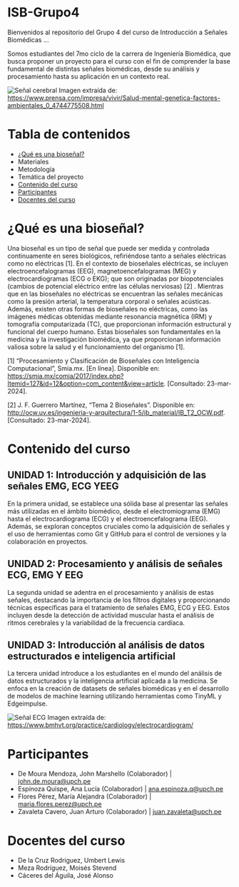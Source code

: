 # ISB-Grupo4
Bienvenidos al repositorio del Grupo 4 del curso de Introducción a Señales Biomédicas ...

Somos estudiantes del 7mo ciclo de la carrera de Ingeniería Biomédica, que busca proponer un proyecto para el curso con el fin de comprender la base fundamental de distintas señales biomédicas, desde su análisis y procesamiento hasta su aplicación en un contexto real.

![Señal cerebral](https://corprensa-la-prensa-prod.cdn.arcpublishing.com/resizer/C7WvY7BSXYcBWZqIoymt3WlzWzc=/fit-in/1200x1200/smart/arc-anglerfish-arc2-prod-corprensa.s3.amazonaws.com/public/2AI6JUCFTREWLDTC7LVWSH45DQ.jpg)
Imagen extraída de: https://www.prensa.com/impresa/vivir/Salud-mental-genetica-factores-ambientales_0_4744775508.html

# Tabla de contenidos
- [¿Qué es una bioseñal?](#qué-es-una-bioseñal)
- Materiales
- Metodología
- Temática del proyecto
- [Contenido del curso](#Contenido-del-curso)
- [Participantes](#Participantes)
- [Docentes del curso](#docentes-del-curso)

# 
# ¿Qué es una bioseñal? 

Una bioseñal es un tipo de señal que puede ser medida y controlada continuamente en seres biológicos, refiriéndose tanto a señales eléctricas como no eléctricas [1]. En el contexto de bioseñales eléctricas, se incluyen electroencefalogramas (EEG), magnetoencefalogramas (MEG) y electrocardiogramas (ECG o EKG); que son originadas por biopotenciales (cambios de potencial eléctrico entre las células nerviosas) [2] . Mientras que en las bioseñales no eléctricas se encuentran las señales mecánicas como la presión arterial, la temperatura corporal o señales acústicas. Además, existen otras formas de bioseñales no eléctricas, como las imágenes médicas obtenidas mediante resonancia magnética (IRM) y tomografía computarizada (TC), que proporcionan información estructural y funcional del cuerpo humano. Estas bioseñales son fundamentales en la medicina y la investigación biomédica, ya que proporcionan información valiosa sobre la salud y el funcionamiento del organismo [1].

[1] “Procesamiento y Clasificación de Bioseñales con Inteligencia Computacional”, Smia.mx. [En línea]. Disponible en: https://smia.mx/comia/2017/index.php?Itemid=127&id=12&option=com_content&view=article. [Consultado: 23-mar-2024].

[2] J. F. Guerrero Martínez, “Tema 2 Bioseñales”. Disponible en: http://ocw.uv.es/ingenieria-y-arquitectura/1-5/ib_material/IB_T2_OCW.pdf. [Consultado: 23-mar-2024].

# Contenido del curso
## UNIDAD 1: Introducción y adquisición de las señales EMG, ECG YEEG
En la primera unidad, se establece una sólida base al presentar las señales más utilizadas en el ámbito biomédico, desde el electromiograma (EMG) hasta el electrocardiograma (ECG) y el electroencefalograma (EEG). Además, se exploran conceptos cruciales como la adquisición de señales y el uso de herramientas como Git y GitHub para el control de versiones y la colaboración en proyectos.

## UNIDAD 2: Procesamiento y análisis de señales ECG, EMG Y EEG
La segunda unidad se adentra en el procesamiento y análisis de estas señales, destacando la importancia de los filtros digitales y proporcionando técnicas específicas para el tratamiento de señales EMG, ECG y EEG. Estos incluyen desde la detección de actividad muscular hasta el análisis de ritmos cerebrales y la variabilidad de la frecuencia cardíaca.

## UNIDAD 3: Introducción al análisis de datos estructurados e inteligencia artificial
La tercera unidad introduce a los estudiantes en el mundo del análisis de datos estructurados y la inteligencia artificial aplicada a la medicina. Se enfoca en la creación de datasets de señales biomédicas y en el desarrollo de modelos de machine learning utilizando herramientas como TinyML y Edgeimpulse.

![Señal ECG](https://encrypted-tbn0.gstatic.com/images?q=tbn:ANd9GcSwbuBMwCDsVsAleXOzzyMK9-O-LyJu6Bvo-A&s)
Imagen extraída de: https://www.bmhvt.org/practice/cardiology/electrocardiogram/

# Participantes
 - De Moura Mendoza, John Marshello (Colaborador) | john.de.moura@upch.pe
 - Espinoza Quispe, Ana Lucía (Colaborador) | ana.espinoza.q@upch.pe
 - Flores Pérez, María Alejandra (Colaborador) |  maria.flores.perez@upch.pe
 - Zavaleta Cavero, Juan Arturo (Colaborador) | juan.zavaleta@upch.pe

# Docentes del curso
- De la Cruz Rodriguez, Umbert Lewis
- Meza Rodríguez, Moisés Stevend
- Cáceres del Águila, José Alonso



